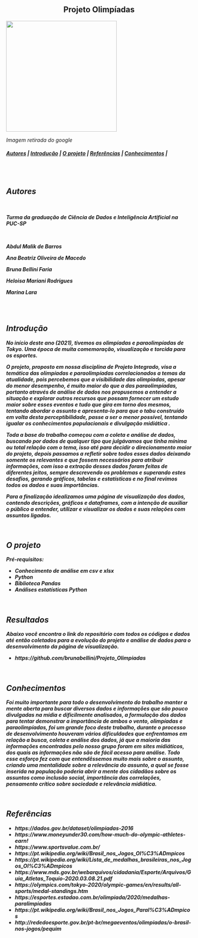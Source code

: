 <center><h2>Projeto Olimpíadas</h2></center> <img src="https://4.bp.blogspot.com/-iqU-szxlqO8/V7SmLmm3wwI/AAAAAAAABfM/uSX4da9e4Q8NUIyRrCN3wH8gRFN5QyLJACLcB/s1600/aros2.jpg" width="300"> <p><i>Imagem retirada do google<i/><p/>
	


<h4><a href="#about">Autores</a> | <a href="#introduction">Introdução</a> | <a href="#project">O projeto</a> | <a href="#reference">Referências</a> | <a href="#acknowledgement">Conhecimentos</a> |</h4>

<br />
<br />	
	
<img src="https://madmais.vteximg.com.br/arquivos/ids/157184-0-0/LAMINADO-PERTECH-AZUL-REAL-PP3620-TX.jpg?v=637308454415300000" align="left" width="1000" height="5"/> 	
<h2 id="about">Autores</h2>

<br />

<p><b>Turma da graduação de Ciência de Dados e Inteligência Artificial na PUC-SP<b/></p>

<br />

<p>Abdul Malik de Barros</p> 	
<p>Ana Beatriz Oliveira de Macedo</p> 
<p>Bruna Bellini Faria</p> 
<p>Heloisa Mariani Rodrigues</p> 
<p>Marina Lara</p> 

<br />
<br />
	
<img src="https://varotti.vteximg.com.br/arquivos/ids/172671-480-480/35590_MDF-Preto-Trama-Duratex_6mm.jpg?v=637149455215770000" align="left" width="1000" height="5"/> 
<h2 id="introduction">Introdução </h2>


<p>
	<p>No início deste ano (2021), tivemos as olimpíadas e paraolimpíadas de Tokyo. Uma época de muita comemoração, visualização e torcida para os esportes.</p>
	<p>O projeto, proposto em nossa disciplina de Projeto Integrado, visa a temática das olimpíadas e paraolimpíadas correlacionados a temas da atualidade, pois percebemos que a visibilidade das olimpíadas, apesar do menor desempenho, é muito maior do que a das paraolimpíadas, portanto através de análise de dados nos propusemos a entender a situação e explorar outros recursos que possam fornecer um estudo maior sobre esses eventos e tudo que gira em torno dos mesmos, tentando abordar o assunto e apresenta-lo para que o tabu construído em volta desta perceptibilidade, passe a ser o menor possível, tentando igualar os conhecimentos populacionais e divulgação midiática .</p>
	<p>Toda a base do trabalho começou com a coleta e análise de dados, buscando por dados de qualquer tipo que julgávamos que tinha mínima ou total relação com o tema, isso até para decidir o direcionamento maior do projeto, depois passamos a refletir sobre todos esses dados deixando somente os relevantes e que fossem necessários para atribuir informações, com isso a extração desses dados foram feitas de diferentes jeitos, sempre descrevendo os problemas e superando estes desafios, gerando gráficos, tabelas e estatísticas e no final revimos todos os dados e suas importâncias.</p>
	<p>Para a finalização idealizamos uma página de visualização dos dados, contendo descrições, gráficos e dataframes, com a intenção de auxiliar o público a entender, utilizar e visualizar os dados e suas relações com assuntos ligados.</p>
	
</p>

<br />
	
<img src="https://i.pinimg.com/236x/23/1f/a8/231fa86033664b1ec6e42f8325a35b6c.jpg" align="left" width="1000" height="5"/> 
<h2 id="project">O projeto</h2>

<strong>Pré-requisitos:</strong>
<p>
	<ul>
		<li>Conhecimento de análise em csv e xlsx</li>
		<li>Python</li>
		<li>Biblioteca Pandas</li>
		<li>Análises estatísticas Python</li>
	</ul>
</p>
<br />

<h2>Resultados</h2>

Abaixo você encontra o link do repositório com todos os códigos e dados até então coletados para a evolução do projeto e análise de dados para o desenvolvimento da página de visualização.

<ul>
	<li>https://github.com/brunabellini/Projeto_Olimpiadas</li>
</ul>
<br />


<img src="https://img.kalunga.com.br/fotosdeprodutos/479736z_1.jpg" align="left" width="1000" height="5"/> 
<h2 id="acknowledgement">Conhecimentos</h2>

<p>
	Foi muito importante para todo o desenvolvimento do trabalho manter a mente aberta para buscar diversos dados e informações que são pouco divulgadas na mídia e dificilmente analisados, a formulação dos dados para tentar demonstrar a importância de ambos o vento, olimpíadas e paraolimpíadas, foi um grande foco deste trabalho, durante o processo de desenvolvimento houveram vários dificuldades que enfrentamos em relação a busca, coleta e análise dos dados, já que a  maioria das informações encontradas pelo nosso grupo foram em sites midiáticos, dos quais as informações não são de fácil acesso para análise. Todo esse esforço fez com que entendêssemos muito mais sobre o assunto, criando uma mentalidade sobre a relevância do assunto, a qual se fosse inserida na população poderia abrir a mente dos cidadãos sobre os assuntos como inclusão social, importância das correlações, pensamento crítico sobre  sociedade e relevância midiática.
</p>

<br />
	
<img src="http://d3ugyf2ht6aenh.cloudfront.net/stores/659/777/products/1246-cartolina-carmem-premiatta-48x66-verde-escuro1-c1c899806d9034295b15465363989698-640-0.png" align="left" width="1000" height="5"/> 
<h2 id="reference">Referências</h2>

<ul>
	<li>https://dados.gov.br/dataset/olimpiadas-2016</li>
	<li>https://www.moneyunder30.com/how-much-do-olympic-athletes-earn!</li>
	<li>https://www.sportsvalue.com.br/</li>
	<li>https://pt.wikipedia.org/wiki/Brasil_nos_Jogos_Ol%C3%ADmpicos</li>
	<li>https://pt.wikipedia.org/wiki/Lista_de_medalhas_brasileiras_nos_Jogos_Ol%C3%ADmpicos</li>
	<li>https://www.mds.gov.br/webarquivos/cidadania/Esporte/Arquivos/Guia_Atletas_Toquio-2020.03.08.21.pdf</li>
	<li>https://olympics.com/tokyo-2020/olympic-games/en/results/all-sports/medal-standings.htm</li>
	<li>https://esportes.estadao.com.br/olimpiada/2020/medalhas-paralimpiadas</li>
	<li>https://pt.wikipedia.org/wiki/Brasil_nos_Jogos_Paral%C3%ADmpicos</li>
	<li>http://rededoesporte.gov.br/pt-br/megaeventos/olimpiadas/o-brasil-nos-jogos/pequim</li>
</ul>
